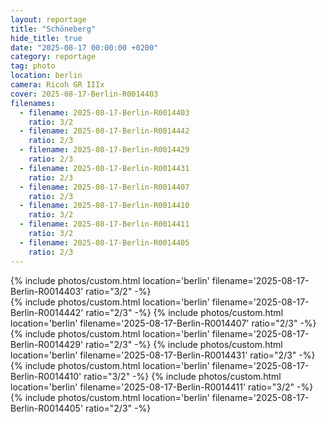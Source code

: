 ```yaml
---
layout: reportage
title: "Schöneberg"
hide_title: true
date: "2025-08-17 00:00:00 +0200"
category: reportage
tag: photo
location: berlin
camera: Ricoh GR IIIx
cover: 2025-08-17-Berlin-R0014403
filenames:
  - filename: 2025-08-17-Berlin-R0014403
    ratio: 3/2
  - filename: 2025-08-17-Berlin-R0014442
    ratio: 2/3
  - filename: 2025-08-17-Berlin-R0014429
    ratio: 2/3
  - filename: 2025-08-17-Berlin-R0014431
    ratio: 2/3
  - filename: 2025-08-17-Berlin-R0014407
    ratio: 2/3
  - filename: 2025-08-17-Berlin-R0014410
    ratio: 3/2
  - filename: 2025-08-17-Berlin-R0014411
    ratio: 3/2
  - filename: 2025-08-17-Berlin-R0014405
    ratio: 2/3
---
```


<div class="g">
{% include photos/custom.html location='berlin' filename='2025-08-17-Berlin-R0014403' ratio="3/2" -%}
    <div class="h">
{% include photos/custom.html location='berlin' filename='2025-08-17-Berlin-R0014442' ratio="2/3" -%}
{% include photos/custom.html location='berlin' filename='2025-08-17-Berlin-R0014407' ratio="2/3" -%}
        </div>
    <div class="h">
{% include photos/custom.html location='berlin' filename='2025-08-17-Berlin-R0014429' ratio="2/3" -%}
{% include photos/custom.html location='berlin' filename='2025-08-17-Berlin-R0014431' ratio="2/3" -%}
        </div>
{% include photos/custom.html location='berlin' filename='2025-08-17-Berlin-R0014410' ratio="3/2" -%}
{% include photos/custom.html location='berlin' filename='2025-08-17-Berlin-R0014411' ratio="3/2" -%}
{% include photos/custom.html location='berlin' filename='2025-08-17-Berlin-R0014405' ratio="2/3" -%}
</div>
